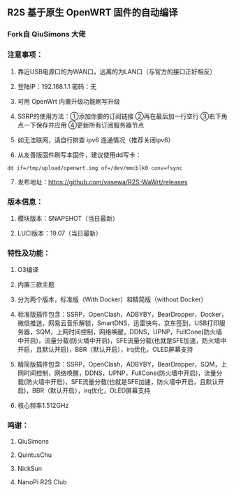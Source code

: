 ## R2S 基于原生 OpenWRT 固件的自动编译

### Fork自 QiuSimons 大佬

### 注意事项：

1. 靠近USB电源口的为WAN口，远离的为LAN口（与官方的接口正好相反）

2. 登陆IP：192.168.1.1 密码：无

3. 可用 OpenWrt 内置升级功能刷写升级

4. SSRP的使用方法：①添加你要的订阅链接 ②再在最后加一行空行 ③右下角点一下保存并应用 ④更新所有订阅服务器节点

5. 如无法联网，请自行排查 ipv6 连通情况（推荐关闭ipv6）

6. 从友善版固件刷写本固件，建议使用dd写卡：
```
dd if=/tmp/upload/openwrt.img of=/dev/mmcblk0 conv=fsync
```
7. 发布地址：https://github.com/vasewa/R2S-WaWrt/releases

### 版本信息：

1. 模块版本：SNAPSHOT（当日最新）

2. LUCI版本：19.07（当日最新）

### 特性及功能：

1. O3编译

2. 内置三款主题

3. 分为两个版本，标准版（With Docker）和精简版（without Docker）

4. 标准版插件包含：SSRP，OpenClash，ADBYBY，BearDropper，Docker，微信推送，网易云音乐解锁，SmartDNS，迅雷快鸟，京东签到，USB打印服务器，SQM，上网时间控制，网络唤醒，DDNS，UPNP，FullCone(防火墙中开启)，流量分载(防火墙中开启)，SFE流量分载(也就是SFE加速，防火墙中开启，且默认开启)，BBR（默认开启），irq优化，OLED屏幕支持

5. 精简版插件包含：SSRP，OpenClash，ADBYBY，BearDropper，SQM，上网时间控制，网络唤醒，DDNS，UPNP，FullCone(防火墙中开启)，流量分载(防火墙中开启)，SFE流量分载(也就是SFE加速，防火墙中开启，且默认开启)，BBR（默认开启），irq优化，OLED屏幕支持

6. 核心频率1.512GHz

### 鸣谢：

1. QiuSimons

2. QuintusChu

3. NickSun

4. NanoPi R2S Club
